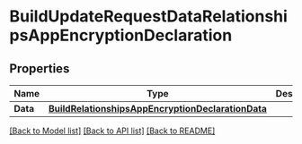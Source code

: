 # BuildUpdateRequestDataRelationshipsAppEncryptionDeclaration

## Properties

Name | Type | Description | Notes
------------ | ------------- | ------------- | -------------
**Data** | [**BuildRelationshipsAppEncryptionDeclarationData**](Build_relationships_appEncryptionDeclaration_data.md) |  | [optional] 

[[Back to Model list]](../README.md#documentation-for-models) [[Back to API list]](../README.md#documentation-for-api-endpoints) [[Back to README]](../README.md)


